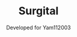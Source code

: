 ---
title: Surgital
subtitle: Developed for Yam112003
portfolio_link: https://www.surgital.it/
image: assets/works/surgital/surgital_desktop.webp
image_ipad: assets/works/surgital/surgital_desktop.webp
image_iphone: assets/works/surgital/surgital_mobile.webp
ord: 24
---